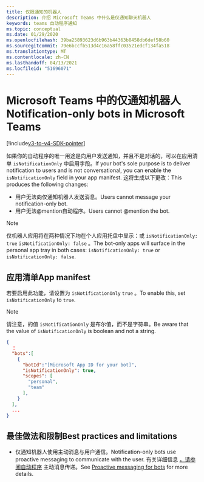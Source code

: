 ```yaml
---
title: 仅限通知的机器人
description: 介绍 Microsoft Teams 中什么是仅通知聊天机器人
keywords: teams 自动程序通知
ms.topic: conceptual
ms.date: 01/29/2020
ms.openlocfilehash: 39ba25893623d6b963b44363b8458db6def58b60
ms.sourcegitcommit: 79e6bccfb513d4c16a58ffc03521edcf134fa518
ms.translationtype: MT
ms.contentlocale: zh-CN
ms.lasthandoff: 04/13/2021
ms.locfileid: "51696071"
---
```

# <a name="notification-only-bots-in-microsoft-teams"></a><span data-ttu-id="29b62-104">Microsoft Teams 中的仅通知机器人</span><span class="sxs-lookup"><span data-stu-id="29b62-104">Notification-only bots in Microsoft Teams</span></span>

[!include[v3-to-v4-SDK-pointer](~/includes/v3-to-v4-pointer-bots.md)]

<span data-ttu-id="29b62-105">如果你的自动程序的唯一用途是向用户发送通知，并且不是对话的，可以在应用清单 `isNotificationOnly` 中启用字段。</span><span class="sxs-lookup"><span data-stu-id="29b62-105">If your bot's sole purpose is to deliver notification to users and is not conversational, you can enable the `isNotificationOnly` field in your app manifest.</span></span> <span data-ttu-id="29b62-106">这将生成以下更改：</span><span class="sxs-lookup"><span data-stu-id="29b62-106">This produces the following changes:</span></span>

* <span data-ttu-id="29b62-107">用户无法向仅通知机器人发送消息。</span><span class="sxs-lookup"><span data-stu-id="29b62-107">Users cannot message your notification-only bot.</span></span>
* <span data-ttu-id="29b62-108">用户无法@mention自动程序。</span><span class="sxs-lookup"><span data-stu-id="29b62-108">Users cannot @mention the bot.</span></span>

> [!NOTE]
> <span data-ttu-id="29b62-109">仅机器人应用将在两种情况下均在个人应用托盘中显示：或 `isNotificationOnly: true` `isNotificationOnly: false` 。</span><span class="sxs-lookup"><span data-stu-id="29b62-109">The bot-only apps will surface in the personal app tray in both cases: `isNotificationOnly: true` or `isNotificationOnly: false`.</span></span>

## <a name="app-manifest"></a><span data-ttu-id="29b62-110">应用清单</span><span class="sxs-lookup"><span data-stu-id="29b62-110">App manifest</span></span>

<span data-ttu-id="29b62-111">若要启用此功能，请设置为 `isNotificationOnly` `true` 。</span><span class="sxs-lookup"><span data-stu-id="29b62-111">To enable this, set `isNotificationOnly` to `true`.</span></span>

> [!NOTE]
> <span data-ttu-id="29b62-112">请注意，的值 `isNotificationOnly` 是布尔值，而不是字符串。</span><span class="sxs-lookup"><span data-stu-id="29b62-112">Be aware that the value of `isNotificationOnly` is boolean and not a string.</span></span>

```json
{
  ⋮
  "bots":[
    {
      "botId":"[Microsoft App ID for your bot]",
      "isNotificationOnly": true,
      "scopes": [
        "personal",
        "team"
      ],
    }
  ],
  ...
}
```

## <a name="best-practices-and-limitations"></a><span data-ttu-id="29b62-113">最佳做法和限制</span><span class="sxs-lookup"><span data-stu-id="29b62-113">Best practices and limitations</span></span>

* <span data-ttu-id="29b62-114">仅通知机器人使用主动消息与用户通信。</span><span class="sxs-lookup"><span data-stu-id="29b62-114">Notification-only bots use proactive messaging to communicate with the user.</span></span> <span data-ttu-id="29b62-115">有关详细信息 [，请参阅自动程序](~/resources/bot-v3/bot-conversations/bots-conv-proactive.md) 主动消息传递。</span><span class="sxs-lookup"><span data-stu-id="29b62-115">See [Proactive messaging for bots](~/resources/bot-v3/bot-conversations/bots-conv-proactive.md) for more details.</span></span>

